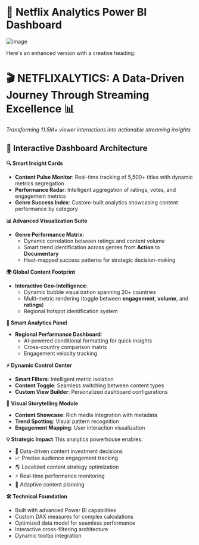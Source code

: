 # **🎥 Netflix Analytics Power BI Dashboard**  

![image](https://github.com/user-attachments/assets/396b1d6b-c22a-4949-a9a1-32cfcc41cd9a)

Here's an enhanced version with a creative heading:

# 🎬 NETFLIXALYTICS: A Data-Driven Journey Through Streaming Excellence 📊

*Transforming 11.5M+ viewer interactions into actionable streaming insights*

## 🎯 Interactive Dashboard Architecture

**🔍 Smart Insight Cards**
* **Content Pulse Monitor**: Real-time tracking of 5,500+ titles with dynamic metrics segregation
* **Performance Radar**: Intelligent aggregation of ratings, votes, and engagement metrics
* **Genre Success Index**: Custom-built analytics showcasing content performance by category

**📊 Advanced Visualization Suite**
* **Genre Performance Matrix**:
   * Dynamic correlation between ratings and content volume
   * Smart trend identification across genres from **Action** to **Documentary**
   * Heat-mapped success patterns for strategic decision-making

**🌍 Global Content Footprint**
* **Interactive Geo-Intelligence**:
   * Dynamic bubble visualization spanning 20+ countries
   * Multi-metric rendering (toggle between **engagement**, **volume**, and **ratings**)
   * Regional hotspot identification system

**🎲 Smart Analytics Panel**
* **Regional Performance Dashboard**:
   * AI-powered conditional formatting for quick insights
   * Cross-country comparison matrix
   * Engagement velocity tracking

**⚡ Dynamic Control Center**
* **Smart Filters**: Intelligent metric isolation
* **Content Toggle**: Seamless switching between content types
* **Custom View Builder**: Personalized dashboard configurations

**🎨 Visual Storytelling Module**
* **Content Showcase**: Rich media integration with metadata
* **Trend Spotting**: Visual pattern recognition
* **Engagement Mapping**: User interaction visualization

**💡 Strategic Impact**
This analytics powerhouse enables:
* 🎯 Data-driven content investment decisions
* 📈 Precise audience engagement tracking
* 🌎 Localized content strategy optimization
* ⚡ Real-time performance monitoring
* 🔄 Adaptive content planning

**🛠️ Technical Foundation**
* Built with advanced Power BI capabilities
* Custom DAX measures for complex calculations
* Optimized data model for seamless performance
* Interactive cross-filtering architecture
* Dynamic tooltip integration
